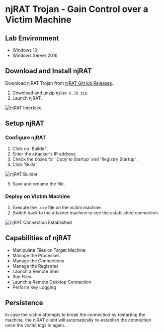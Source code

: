 # njRAT Trojan - Gain Control over a Victim Machine

## Lab Environment
- Windows 10
- Windows Server 2016

## Download and Install njRAT
Download njRAT Trojan from [njRAT GitHub Releases](https://github.com/simalei/njRAT/releases/tag/v0.7D).

1. Download and unzip `NjRat.0.7D.zip`.
2. Launch njRAT.

![njRAT Interface](https://github.com/pinhers/Ethical-Hacking/assets/145346889/e90d1d41-2493-49f5-bf7c-7f11779a561b)

## Setup njRAT

### Configure njRAT
1. Click on 'Builder'.
2. Enter the attacker's IP address.
3. Check the boxes for 'Copy to Startup' and 'Registry Startup'.
4. Click 'Build'.

![njRAT Builder](https://github.com/pinhers/Ethical-Hacking/assets/145346889/4092980b-98e8-47c6-bdc9-a49fddb59ae1)

5. Save and rename the file.

### Deploy on Victim Machine
1. Execute the `.exe` file on the victim machine.
2. Switch back to the attacker machine to see the established connection.

![njRAT Connection Established](https://github.com/pinhers/Ethical-Hacking/assets/145346889/28eaaa75-db43-4d87-ba79-9caa79b9da81)

## Capabilities of njRAT
- Manipulate Files on Target Machine
- Manage the Processes
- Manage the Connections
- Manage the Registries
- Launch a Remote Shell
- Run Files
- Launch a Remote Desktop Connection
- Perform Key Logging

## Persistence
In case the victim attempts to break the connection by restarting the machine, the njRAT client will automatically re-establish the connection once the victim logs in again.

